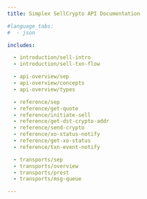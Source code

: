 ```yaml
---
title: Simplex SellCrypto API Documentation

#language_tabs:
#  - json

includes:

  - introduction/sell-intro
  - introduction/sell-txn-flow

  - api-overview/sep
  - api-overview/concepts
  - api-overview/types

  - reference/sep
  - reference/get-quote
  - reference/initiate-sell
  - reference/get-dst-crypto-addr
  - reference/send-crypto
  - reference/xo-status-notify
  - reference/get-xo-status
  - reference/txn-event-notify

  - transports/sep
  - transports/overview
  - transports/prest
  - transports/msg-queue

---
```

